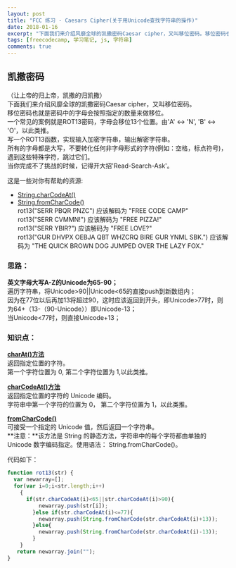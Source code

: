 ```yaml
---
layout: post
title: "FCC 练习 - Caesars Cipher(关于用Unicode查找字符串的操作)"
date: 2018-01-16
excerpt: "下面我们来介绍风靡全球的凯撒密码Caesar cipher，又叫移位密码。移位密码也就是密码中的字母会按照指定的数量来做移位。"
tags: [freecodecamp, 学习笔记, js, 字符串]
comments: true
---
```


## 凯撒密码

（让上帝的归上帝，凯撒的归凯撒）  
下面我们来介绍风靡全球的凯撒密码Caesar cipher，又叫移位密码。  
移位密码也就是密码中的字母会按照指定的数量来做移位。  
一个常见的案例就是ROT13密码，字母会移位13个位置。由'A' ↔ 'N', 'B' ↔ 'O'，以此类推。  
写一个ROT13函数，实现输入加密字符串，输出解密字符串。  
所有的字母都是大写，不要转化任何非字母形式的字符(例如：空格，标点符号)，遇到这些特殊字符，跳过它们。  
当你完成不了挑战的时候，记得开大招'Read-Search-Ask'。  

这是一些对你有帮助的资源:  
* [String.charCodeAt()](https://developer.mozilla.org/zh-CN/docs/Web/JavaScript/Reference/Global_Objects/String/charCodeAt)  
* [String.fromCharCode()](https://developer.mozilla.org/zh-CN/docs/Web/JavaScript/Reference/Global_Objects/String/fromCharCode)  
rot13("SERR PBQR PNZC") 应该解码为 "FREE CODE CAMP"  
rot13("SERR CVMMN!") 应该解码为 "FREE PIZZA!"  
rot13("SERR YBIR?") 应该解码为 "FREE LOVE?"  
rot13("GUR DHVPX OEBJA QBT WHZCRQ BIRE GUR YNML SBK.") 应该解码为 "THE QUICK BROWN DOG JUMPED OVER THE LAZY FOX."  

### 思路：
**英文字母大写A-Z的Unicode为65-90；**  
遍历字符串，将Unicode>90||Unicode<65的直接push到新数组内；  
因为在77位以后再加13将超过90，这时应该返回到开头，即Unicode>77时，则为64+（13-（90-Unicode））即Unicode-13；  
当Unicode<77时，则直接Unicode+13；  

### 知识点：
**[charAt()方法](http://www.runoob.com/jsref/jsref-charat.html)**  
返回指定位置的字符。  
第一个字符位置为 0, 第二个字符位置为 1,以此类推。  

**[charCodeAt()方法](http://www.runoob.com/jsref/jsref-charcodeat.html)**  
返回指定位置的字符的 Unicode 编码。  
字符串中第一个字符的位置为 0， 第二个字符位置为 1，以此类推。  

**[fromCharCode()](http://www.runoob.com/jsref/jsref-fromcharcode.html)**  
可接受一个指定的 Unicode 值，然后返回一个字符串。  
**注意：**该方法是 String 的静态方法，字符串中的每个字符都由单独的 Unicode 数字编码指定。使用语法： String.fromCharCode()。  

代码如下：
~~~javascript
function rot13(str) {
  var newarray=[];
  for(var i=0;i<str.length;i++)
    {
      if(str.charCodeAt(i)<65||str.charCodeAt(i)>90){
          newarray.push(str[i]);
        }else if(str.charCodeAt(i)<=77){
          newarray.push(String.fromCharCode(str.charCodeAt(i)+13));
        }else{
          newarray.push(String.fromCharCode(str.charCodeAt(i)-13));
        }
    }
   return newarray.join("");
}
~~~
